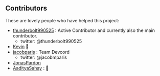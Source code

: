 ## Contributors
These are lovely people who have helped this project:

- [thunderbolt990525](https://github.com/thunderbolt990525) : Active Contributor and currently also the main contributor.
  * twitter: @thunderbolt990525
- [Kevin](https://github.com/S3B4S) :dog:
- [jacobparis](https://github.com/jacobparis) : Team Devcord
  * twitter: @jacobmparis
- [JonasPardon](https://github.com/JonasPardon)
- [AadityaSahay](https://github.com/AadityaSahay) : :crab:
